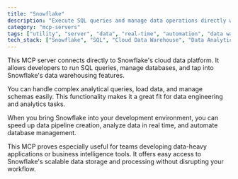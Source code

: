 ```yaml
---
title: "Snowflake"
description: "Execute SQL queries and manage data operations directly within Snowflake databases through seamless MCP integration."
category: "mcp-servers"
tags: ["utility", "server", "data", "real-time", "automation", "data warehousing", "analytics", "data pipeline"]
tech_stack: ["Snowflake", "SQL", "Cloud Data Warehouse", "Data Analytics", "ETL", "data engineering"]
---
```


This MCP server connects directly to Snowflake's cloud data platform. It allows developers to run SQL queries, manage databases, and tap into Snowflake's data warehousing features.

You can handle complex analytical queries, load data, and manage schemas easily. This functionality makes it a great fit for data engineering and analytics tasks.

When you bring Snowflake into your development environment, you can speed up data pipeline creation, analyze data in real time, and automate database management. 

This MCP proves especially useful for teams developing data-heavy applications or business intelligence tools. It offers easy access to Snowflake's scalable data storage and processing without disrupting your workflow.